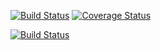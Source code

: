 [![Build Status](https://travis-ci.org/gaggle/gaggle.svg?branch=master)](https://travis-ci.org/gaggle/gaggle)
[![Coverage Status](https://coveralls.io/repos/github/gaggle/gaggle/badge.svg?branch=master)](https://coveralls.io/github/gaggle/gaggle?branch=master)

[![Build Status](https://saucelabs.com/browser-matrix/gaggle_github.svg)](https://saucelabs.com/beta/builds/4399207e86d04da594b8d4ff5d20b51e)
